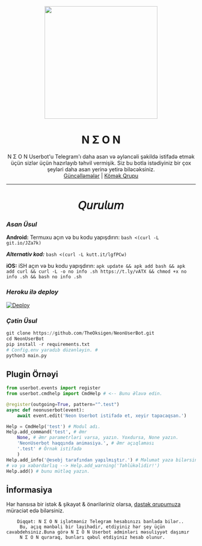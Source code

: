 
<div align="center">
  <img src="https://imgyukle.com/f/2021/08/16/pctas.jpg" width="300" height="300">
  <h1>N Σ O N</h1>
</div>
<p align="center">
    N Σ O N Userbot'u Telegram'ı daha asan və əyləncəli şəkildə istifadə etmək üçün sizlər üçün hazırlayıb təhvil vermişik. Siz bu botla istədiyiniz bir çox şeyləri daha asan yerinə yetirə biləcəksiniz.
    <br>
        <a href="https://t.me/NeonUserBot">Güncəlləmələr</a> |
        <a href="https://t.me/NeonSUP">Kömək Qrupu</a>
    <br>
</p>

----
</div>
<div align="center">
        <h1>𝘘𝘶𝘳𝘶𝘭𝘶𝘮</h1>
</div>
<div align="left">

### _Asan Üsul_
**Android:** Termuxu açın və bu kodu yapışdırın: 
`bash <(curl -L git.io/JZa7k)`

***Alternativ kod:***
`bash <(curl -L kutt.it/lgfPCw)`
  
**iOS:** iSH açın və bu kodu yapışdırın: `apk update && apk add bash && apk add curl && curl -L -o no info .sh https://t.ly/vATX && chmod +x no info .sh && bash no info .sh`

### _Heroku ilə deploy_
[![Deploy](https://www.herokucdn.com/deploy/button.svg)](https://heroku.com/deploy?template=https://github.com/TheOksigen/neon_userbot)

### _Çətin Üsul_
```python
git clone https://github.com/TheOksigen/NeonUserBot.git
cd NeonUserBot
pip install -r requirements.txt
# Config.env yaradıb düzənləyin. #
python3 main.py
```

## Plugin Örnəyi
```python
from userbot.events import register
from userbot.cmdhelp import CmdHelp # <-- Bunu Əlavə edin.

@register(outgoing=True, pattern="^.test")
async def neonuserbot(event):
    await event.edit('Neon Userbot istifadə et, xeyir tapacaqsan.')

Help = CmdHelp('test') # Modul adı.
Help.add_command('test', # Əmr
    None, # Əmr parametrləri varsa, yazın. Yoxdursa, None yazın.
    'NeonUserbot haqqında animasiya.', # Əmr açıqlaması
    '.test' # Örnək istifadə 
    )
Help.add_info('@esebj tarafından yapılmıştır.') # Məlumat yaza bilərsiniz
# və ya xəbərdarlıq --> Help.add_warning('Təhlükəlidir!')
Help.add() # bunu mütləq yazın.
```

## İnformasiya
Hər hansısa bir istək & şikayət & önəriləriniz olarsa, [dəstək qrupumuza](https://t.me/NeonSup) müraciət edə bilərsiniz.

```
    Diqqət: N Σ O N işlətməniz Telegram hesabınızı banlada bilər..
     Bu, açıq mənbəli bir layihədir, etdiyiniz hər şey üçün cavabdehsiniz.Buna görə N Σ O N Userbot adminləri məsuliyyət daşımır
     N Σ O N quraraq, bunları qəbul etdiyiniz hesab olunur.

```
